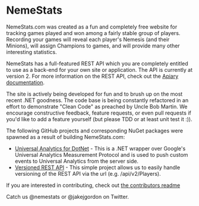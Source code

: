 NemeStats  
===============

NemeStats.com was created as a fun and completely free website for tracking games played and won among a fairly stable group of players. Recording your games will reveal each player's Nemesis (and their Minions), will assign Champions to games, and will provide many other interesting statistics.

NemeStats has a full-featured REST API which you are completely entitled to use as a back-end for your own site or application.
The API is currently at version 2. For more information on the REST API, check out the [Apiary documentation](http://docs.nemestatsapiversion2.apiary.io/#).

The site is actively being developed for fun and to brush up on the most recent .NET goodness. The code base is being constantly refactored in an effort to demonstrate "Clean Code" as preached by Uncle Bob Martin. We encourage constructive feedback, feature requests, or even pull requests if you'd like to add a feature yourself (but please TDD or at least unit test it :)).

The following GitHub projects and corresponding NuGet packages were spawned as a result of building NemeStats.com:
* [Universal Analytics for DotNet](https://github.com/RIDGIDSoftwareSolutions/Universal-Analytics-For-DotNet) - This is a .NET wrapper over Google's Universal Analytics Measurement Protocol and is used to push custom events to Universal Analytics from the server side.
* [Versioned REST API](https://github.com/RIDGIDSoftwareSolutions/versioned-rest-api) - This simple project allows us to easily handle versioning of the REST API via the url (e.g. /api/v2/Players).

If you are interested in contributing, check out [the contributors readme](https://github.com/NemeStats/NemeStats/blob/master/Constributors.md)

Catch us @nemestats or @jakejgordon on Twitter.
